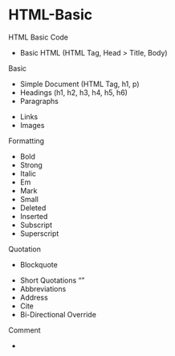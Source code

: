 # HTML-Basic
HTML Basic Code

- Basic HTML (HTML Tag, Head > Title, Body)

Basic
- Simple Document (HTML Tag, h1, p)
- Headings (h1, h2, h3, h4, h5, h6)
- Paragraphs <p></p>
- Links <a></a>
- Images <img></img>

Formatting
- Bold <b></b>
- Strong <strong></strong>
- Italic <i></i>
- Em <em></em>
- Mark <mark></mark>
- Small <small></small>
- Deleted <del></del>
- Inserted <ins></ins>
- Subscript <sub></sub>
- Superscript <sup></sup>

Quotation
- Blockquote <blockquote></blockquote>
- Short Quotations <q></q>
- Abbreviations <abbr></abbr>
- Address <address></address>
- Cite <cite></cite>
- Bi-Directional Override <bdo></bdo>

Comment <!-- Add more information here -->
- <!-- Add more information here -- >

Colors
- background-color (style="background-color:Red;")
- text-color (style="color:Red;)
- border-color (style="border:2px solid Tomato;")

CSS
- Inline

Links
- Url Absolute
- Url Relative
- Url Target
- Images as a Url
- Email Address
- Button
- Colors
- Bookmark

Images
- Basic
- Map
- Background
- The Picture Element

Table
- Basic
- Span
- Row
- Caption
- Special Style
- Cell Spacing
- Cell Padding

List
- Basic
- Unordered
- Ordered
